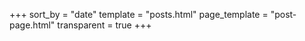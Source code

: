 +++
sort_by = "date"
template = "posts.html"
page_template = "post-page.html"
transparent = true
+++
